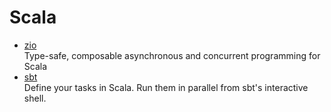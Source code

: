 # Scala

- [zio](https://zio.dev/)
  <br/>Type-safe, composable asynchronous and concurrent programming for Scala
- [sbt](https://www.scala-sbt.org/)
  <br/>Define your tasks in Scala. Run them in parallel from sbt's interactive shell.